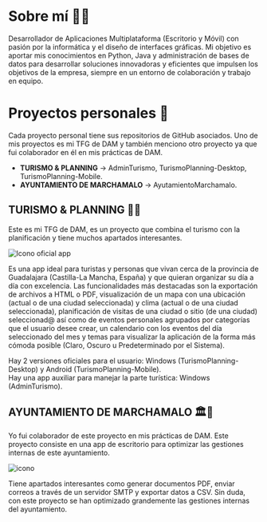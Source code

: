 # Sobre mí 👨‍💻
Desarrollador de Aplicaciones Multiplataforma (Escritorio y Móvil) con pasión
por la informática y el diseño de interfaces gráficas. Mi objetivo es aportar
mis conocimientos en Python, Java y administración de bases de datos para
desarrollar soluciones innovadoras y eficientes que impulsen los objetivos
de la empresa, siempre en un entorno de colaboración y trabajo en equipo.

# Proyectos personales 💼
Cada proyecto personal tiene sus repositorios de GitHub asociados. Uno de mis 
proyectos es mi TFG de DAM y también menciono otro proyecto ya que fui colaborador 
en él en mis prácticas de DAM.

- **TURISMO & PLANNING** -> AdminTurismo, TurismoPlanning-Desktop, TurismoPlanning-Mobile.  
- **AYUNTAMIENTO DE MARCHAMALO** -> AyutamientoMarchamalo.

## TURISMO & PLANNING 🏨📝

Este es mi TFG de DAM, es un proyecto que combina el turismo con la planificación y tiene muchos
apartados interesantes.

![Icono oficial app](https://github.com/user-attachments/assets/60a4ddd1-84e4-4c03-bf8c-2303d1b4754f)

Es una app ideal para turistas y personas que vivan cerca de la provincia de Guadalajara (Castilla-La Mancha, España) y que quieran organizar su día a día con excelencia. Las funcionalidades más destacadas son la exportación de archivos a HTML o PDF, visualización de un mapa con una ubicación (actual o de una ciudad seleccionada) y clima (actual o de una ciudad seleccionada), planificación de visitas de una ciudad o sitio (de una ciudad) seleccionad@ así como de eventos personales agrupados por categorías que el usuario desee crear, un calendario con los eventos del día seleccionado del mes y temas para visualizar la aplicación de la forma más cómoda posible (Claro, Oscuro u Predeterminado por el Sistema).

Hay 2 versiones oficiales para el usuario: Windows (TurismoPlanning-Desktop) y Android (TurismoPlanning-Mobile).  
Hay una app auxiliar para manejar la parte turística: Windows (AdminTurismo).

## AYUNTAMIENTO DE MARCHAMALO 🏛️🏢

Yo fui colaborador de este proyecto en mis prácticas de DAM. Este proyecto consiste en una app de escritorio para optimizar las gestiones internas de este ayuntamiento. 

![icono](https://github.com/user-attachments/assets/bbb46556-8048-4ffd-82fa-56f60876f87c)

Tiene apartados interesantes como generar documentos PDF, enviar correos a través de un servidor SMTP y exportar datos a CSV. Sin duda, con este proyecto se han optimizado grandemente las gestiones internas del ayuntamiento.
<!--
**SergioR29/SergioR29** is a ✨ _special_ ✨ repository because its `README.md` (this file) appears on your GitHub profile.

Here are some ideas to get you started:

- 🔭 I’m currently working on ...
- 🌱 I’m currently learning ...
- 👯 I’m looking to collaborate on ...
- 🤔 I’m looking for help with ...
- 💬 Ask me about ...
- 📫 How to reach me: ...
- 😄 Pronouns: ...
- ⚡ Fun fact: ...
-->
